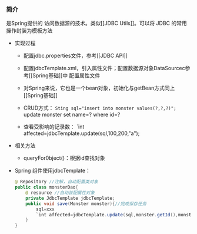 ### 简介

是Spring提供的 访问数据源的技术。类似[[JDBC Utils]]。可以将 JDBC 的常用操作封装为模板方法
- 实现过程
	- 配置jdbc.properties文件，参考[[JDBC API]]
	
	- 配置jdbcTemplate.xml，引入属性文件；配置数据源对象DataSourcec参考[[Spring基础]]中 配置属性文件
	- 对Spring来说，它也是一个bean对象，初始化与getBean方式同上[[Spring基础]]
	- CRUD方式：
	 `Sting sql="insert into monster values(?,?,?)";
	 `update monster set name=? where id=?
	- 查看受影响的记录数：
	 `int affected=jdbcTemplate.update(sql,100,200,"a");

- 相关方法
	- queryFor0bject()：根据id查找对象

- Spring 组件使用jdbcTemplate：
	```java
	@ Repository //注解，自动配置类对象
	public class monsterDao{
		@ resource //自动装配属性对象
		private JdbcTemplate jdbcTemplate;
		public void save(Monster monster){//完成保存任务
			sql=xxx
			`int affected=jdbcTemplate.update(sql,monster.getId(),monster.getName())
		}
	}
```